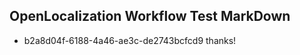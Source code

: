 ## OpenLocalization Workflow Test MarkDown
* b2a8d04f-6188-4a46-ae3c-de2743bcfcd9 thanks!

<!--HONumber=Jul16_HO5-->


